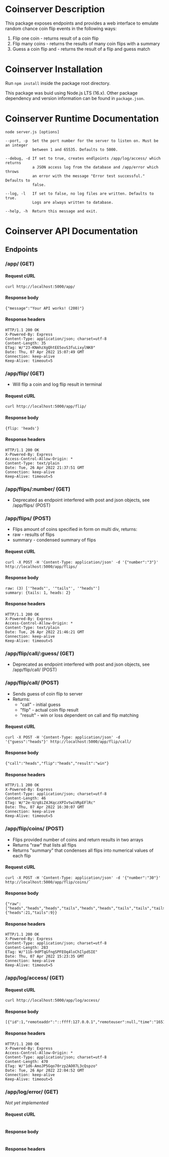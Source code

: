 
<!-- DELETE EVERYTHING ABOVE THIS LINE -->

# Coinserver Description

This package exposes endpoints and provides a web interface to emulate random chance coin flip events in the following ways:

1. Flip one coin - returns result of a coin flip
2. Flip many coins - returns the results of many coin flips with a summary
3. Guess a coin flip and - returns the result of a flip and guess match

# Coinserver Installation

Run `npm install` inside the package root directory.

This package was buid using Node.js LTS (16.x).
Other package dependency and version information can be found in `package.json`.

# Coinserver Runtime Documentation
```
node server.js [options]

--port, -p	Set the port number for the server to listen on. Must be an integer
            between 1 and 65535. Defaults to 5000.

--debug, -d If set to true, creates endlpoints /app/log/access/ which returns
            a JSON access log from the database and /app/error which throws 
            an error with the message "Error test successful." Defaults to 
            false.

--log, -l   If set to false, no log files are written. Defaults to true.
            Logs are always written to database.

--help, -h	Return this message and exit.
```

# Coinserver API Documentation

## Endpoints

### /app/ (GET)

#### Request cURL

```
curl http://localhost:5000/app/
```

#### Response body

```
{"message":"Your API works! (200)"}
```

#### Response headers

```
HTTP/1.1 200 OK
X-Powered-By: Express
Content-Type: application/json; charset=utf-8
Content-Length: 35
ETag: W/"23-KNmhzXgQhtEE5ovS3fuLixylNK0"
Date: Thu, 07 Apr 2022 15:07:49 GMT
Connection: keep-alive
Keep-Alive: timeout=5
```

### /app/flip/ (GET)
 * Will flip a coin and log flip result in terminal

#### Request cURL

```
curl http://localhost:5000/app/flip/

```

#### Response body

```
{flip: 'heads'}
```

#### Response headers

```
HTTP/1.1 200 OK
X-Powered-By: Express
Access-Control-Allow-Origin: *
Content-Type: text/plain
Date: Tue, 26 Apr 2022 21:37:51 GMT
Connection: keep-alive
Keep-Alive: timeout=5
```

### /app/flips/:number/ (GET)
 * Deprecated as endpoint interfered with post and json objects, see /app/flips/ (POST)


### /app/flips/ (POST)
 * Flips amount of coins specified in form on multi div, returns:
  * raw - results of flips 
  * summary - condensed summary of flips
#### Request cURL

```
curl -X POST -H 'Content-Type: application/json' -d '{"number":"3"}' http://localhost:5000/app/flips/
```

#### Response body

```
raw: (3) ['"heads"', '"tails"', '"heads"']
summary: {tails: 1, heads: 2}
```

#### Response headers

```
HTTP/1.1 200 OK
X-Powered-By: Express
Access-Control-Allow-Origin: *
Content-Type: text/plain
Date: Tue, 26 Apr 2022 21:46:21 GMT
Connection: keep-alive
Keep-Alive: timeout=5
```


### /app/flip/call/:guess/ (GET)
 * Deprecated as endpoint interfered with post and json objects, see /app/flip/call/ (POST)


### /app/flip/call/ (POST)
 * Sends guess of coin flip to server
 * Returns:
    * "call" - initial guess
    * "flip" - actual coin flip result
    * "result" - win or loss dependent on call and flip matching
#### Request cURL

```
curl -X POST -H 'Content-Type: application/json' -d '{"guess":"heads"}' http://localhost:5000/app/flip/call/
```

#### Response body

```
{"call":"heads","flip":"heads","result":"win"}
```

#### Response headers

```
HTTP/1.1 200 OK
X-Powered-By: Express
Content-Type: application/json; charset=utf-8
Content-Length: 46
ETag: W/"2e-U/q8iZ4JKqczXPIvtwiVRpEFlRc"
Date: Thu, 07 Apr 2022 16:30:07 GMT
Connection: keep-alive
Keep-Alive: timeout=5
```

### /app/flip/coins/ (POST)
* Flips provided number of coins and return results in two arrays
* Returns "raw" that lists all flips
* Returns "summary" that condenses all flips into numerical values of each flip
#### Request cURL

```
curl -X POST -H 'Content-Type: application/json' -d '{"number":"30"}' http://localhost:5000/app/flip/coins/`
```

#### Response body

```
{"raw":["heads","heads","heads","tails","heads","heads","tails","tails","tails","heads","heads","heads","heads","heads","heads","tails","tails","heads","heads","heads","heads","heads","heads","heads","tails","heads","tails","heads","tails","heads"],"summary":{"heads":21,"tails":9}}
```

#### Response headers

```
HTTP/1.1 200 OK
X-Powered-By: Express
Content-Type: application/json; charset=utf-8
Content-Length: 283
ETag: W/"11b-9dPTqGfngSPFEOq4loChIlpdSIE"
Date: Thu, 07 Apr 2022 15:23:35 GMT
Connection: keep-alive
Keep-Alive: timeout=5
```

### /app/log/access/ (GET)

#### Request cURL

```
curl http://localhost:5000/app/log/access/
```

#### Response body

```
[{"id":1,"remoteaddr":"::ffff:127.0.0.1","remoteuser":null,"time":"1651010647229.0","method":"GET","url":"/app/log/access/","protocol":"http","httpversion":"1.1","secure":null,"status":"200.0","referer":null,"useragent":"curl/7.74.0"}]
```

#### Response headers

```
HTTP/1.1 200 OK
X-Powered-By: Express
Access-Control-Allow-Origin: *
Content-Type: application/json; charset=utf-8
Content-Length: 470
ETag: W/"1d6-AmoJP5Gqo70rzp2AO07L3cQspzo"
Date: Tue, 26 Apr 2022 22:04:52 GMT
Connection: keep-alive
Keep-Alive: timeout=5
```

### /app/log/error/ (GET)

_Not yet implemented_

#### Request cURL

```

```

#### Response body

```

```

#### Response headers

```

```

